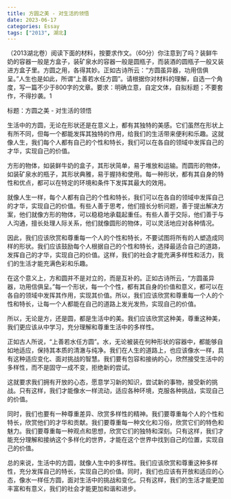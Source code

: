 ```yaml
---
title: 方圆之美 - 对生活的领悟
date: 2023-06-17
categories: Essay
tags: ["2013", 湖北]
---
```


（2013湖北卷）阅读下面的材料，按要求作文。（60分）你注意到了吗？装鲜牛奶的容器一般是方盒子，装矿泉水的容器一般是圆瓶子，而装酒的圆瓶子一般又装进方盒子里。方圆之用，各得其妙。正如古诗所云：“方圆虽异器，功用信俱呈。”人生也是如此，所谓“上善若水任方圆”。请根据你对材料的理解，自选一个角度，写一篇不少于800字的文章。要求：明确立意，自定文体，自拟标题；不要套作，不得抄袭。1

标题：方圆之美 - 对生活的领悟

生活中的方圆，无论在形状还是在意义上，都有其独特的美感。它们虽然在形状上有所不同，但每一个都能发挥其独特的作用，给我们的生活带来便利和乐趣。这就像人生，我们每个人都有自己的个性和特长，我们可以在各自的领域中发挥自己的才华，实现自己的价值。

方形的物体，如装鲜牛奶的盒子，其形状简单，易于堆放和运输。而圆形的物体，如装矿泉水的瓶子，其形状典雅，易于握持和使用。每一种形状，都有其自身的特性和优点，都可以在特定的环境和条件下发挥其最大的效用。

就像人生一样，每个人都有自己的个性和特长，我们可以在各自的领域中发挥自己的才华，实现自己的价值。有些人善于思考，他们擅长分析问题，善于提出解决方案，他们就像方形的物体，可以稳稳地承载起重任。有些人善于交际，他们善于与人沟通，擅长处理人际关系，他们就像圆形的物体，可以灵活地应对各种情况。

因此，我们应该欣赏和尊重每一个人的个性和特长，不要试图将所有的人塑造成同样的形状。我们应该鼓励每个人根据自己的个性和特长，选择最适合自己的道路，发挥自己的才华，实现自己的价值。这样，我们的社会才能充满多样性和活力，我们的生活才能充满色彩和乐趣。

在这个意义上，方和圆并不是对立的，而是互补的。正如古诗所云，“方圆虽异器，功用信俱呈。”每一个形状，每一个个性，都有其自身的价值和意义，都可以在各自的领域中发挥其作用，实现其价值。所以，我们应该欣赏和尊重每一个人的个性和特长，让每一个人都能在自己的道路上发光发热，实现自己的价值。

所以，无论是方，还是圆，都是生活中的美。我们应该欣赏这种美，尊重这种美，我们更应该从中学习，充分理解和尊重生活中的多样性。

正如古人所说，“上善若水任方圆”。水，无论被装在何种形状的容器中，都能够自如地适应，保持其本质的清澈与纯净。我们在人生的道路上，也应该像水一样，具有这种适应变化、面对挑战的智慧。我们要有包容和接纳的心，欣然接受生活中的多样性，而不是固守一成不变，拒绝新的尝试。

这就要求我们拥有开放的心态，愿意学习新的知识，尝试新的事物，接受新的挑战。只有这样，我们才能像水一样流动，适应各种环境，克服各种挑战，实现自己的价值。

同时，我们也要有一种尊重差异、欣赏多样性的精神。我们要尊重每个人的个性和特长，欣赏他们的才华和贡献。我们要尊重每一种文化和习俗，欣赏它们的特色和魅力。我们要尊重每一种观点和思想，欣赏它们的独特和深刻。只有这样，我们才能充分理解和接纳这个多样化的世界，才能在这个世界中找到自己的位置，实现自己的价值。

总的来说，生活中的方圆，就像人生中的多样性。我们应该欣赏和尊重这种多样性，充分发挥自己的特长，实现自己的价值。同时，我们也应该有开放和适应的心态，像水一样任方圆，面对生活中的挑战和变化。只有这样，我们的生活才能更加丰富和有意义，我们的社会才能更加和谐和进步。